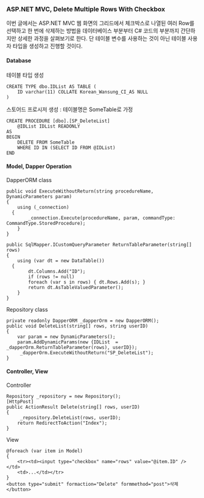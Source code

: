 ### ASP.NET MVC, Delete Multiple Rows With Checkbox

이번 글에서는 ASP.NET MVC 웹 화면의 그리드에서 체크박스로 나열된 여러 Row를 선택하고 한 번에 삭제하는 방법을 데이터베이스 부분부터 C# 코드의 부분까지 간단하지만 상세한 과정을 살펴보기로 한다. 단 테이블 변수를 사용하는 것이 아닌 테이블 사용자 타입을 생성하고 진행할 것이다.

#### Database
테이블 타입 생성
```
CREATE TYPE dbo.IDList AS TABLE (
	ID varchar(11) COLLATE Korean_Wansung_CI_AS NULL
)
```

스토어드 프로시저 생성 : 테이블명은 SomeTable로 가정
```
CREATE PROCEDURE [dbo].[SP_DeleteList]
	@IDList IDList READONLY
AS
BEGIN
	DELETE FROM SomeTable
	WHERE ID IN (SELECT ID FROM @IDList) 
END
```

#### Model, Dapper Operation
DapperORM class
```
public void ExecuteWithoutReturn(string procedureName, DynamicParameters param)
{
	using (_connection)
  {
		_connection.Execute(procedureName, param, commandType: CommandType.StoredProcedure);
	}
}

public SqlMapper.ICustomQueryParameter ReturnTableParameter(string[] rows)
{
	using (var dt = new DataTable())
  {
		dt.Columns.Add("ID");
		if (rows != null)
		foreach (var s in rows) { dt.Rows.Add(s); }
		return dt.AsTableValuedParameter();
	}
}
```

Repository class
```
private readonly DapperORM _dapperOrm = new DapperORM();
public void DeleteList(string[] rows, string userID)
{
	var param = new DynamicParameters();
	param.AddDynamicParams(new {IDList  = _dapperOrm.ReturnTableParameter(rows), userID});
	 _dapperOrm.ExecuteWithoutReturn("SP_DeleteList");
}
```

#### Controller, View
Controller
```
Repository _repository = new Repository();
[HttpPost]
public ActionResult Delete(string[] rows, userID)
{
	 _repository.DeleteList(rows, userID);
	return RedirectToAction("Index");
}
```
View
```
@foreach (var item in Model)
{
	<tr><td><input type="checkbox" name="rows" value="@item.ID" /></td>
	<td>...</td></tr>
}
<button type="submit" formaction="Delete" formmethod="post">삭제</button>
```
